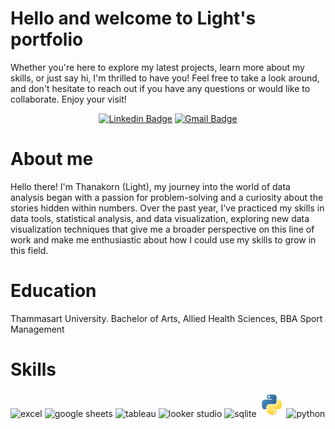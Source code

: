 
# Hello and welcome to Light's portfolio 

Whether you're here to explore my latest projects, learn more about my skills, or just say hi, I'm thrilled to have you! 
Feel free to take a look around, and don't hesitate to reach out if you have any questions or would like to collaborate. Enjoy your visit!

<div align="center">
  
  [![Linkedin Badge](https://img.shields.io/badge/-Thanakorn_Sooksanong-blue?style=flat-square&logo=Linkedin&logoColor=white&link=www.linkedin.com/in/thanakorn-sooksanong-b55b561ba)](www.linkedin.com/in/thanakorn-sooksanong-b55b561ba)
  [![Gmail Badge](https://img.shields.io/badge/-Lightthanakorn1997@gmail.com-c14438?style=flat-square&logo=Gmail&logoColor=white&link=mailto:Lightthanakorn1997@gmail.com)](mailto:Lightthanakorn1997@gmail.com)
</div>


# About me
Hello there! I'm Thanakorn (Light), my journey into the world of data analysis began with a passion for problem-solving and a curiosity about the stories hidden within numbers. 
Over the past year, I've practiced my skills in data tools, statistical analysis, and data visualization, exploring new data visualization techniques that give me a broader perspective on this line of work and make me enthusiastic about how I could use my skills to grow in this field. 


# Education

Thammasart University.
Bachelor of Arts, Allied Health Sciences, BBA Sport Management


# Skills

<div align="left"> 
  <img src="https://upload.wikimedia.org/wikipedia/commons/thumb/3/34/Microsoft_Office_Excel_%282019%E2%80%93present%29.svg/1200px-Microsoft_Office_Excel_%282019%E2%80%93present%29.svg.png" alt="excel" width="40" height="40"/> 
  <img src="https://cdn-icons-png.freepik.com/512/2875/2875413.png" alt="google sheets" width="40" height="40"/> 
  <img src="https://cdn.filepicker.io/api/file/jZDILlufSOSDOkuJTZ7J" alt="tableau" width="40" height="40"/> 
  <img src="https://www.svgrepo.com/show/354012/looker-icon.svg" alt="looker studio" width="40" height="40"/> 
  <img src="https://www.vectorlogo.zone/logos/sqlite/sqlite-icon.svg" alt="sqlite" width="40" height="40"/>
  <img src="https://raw.githubusercontent.com/devicons/devicon/master/icons/python/python-original.svg" alt="python" width="40" height="40"/> 
  <img src="https://upload.wikimedia.org/wikipedia/commons/thumb/1/1b/R_logo.svg/1200px-R_logo.svg.png" alt="python" width="40" height="40"/>
 
</div> 

  

